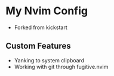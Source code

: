 # My Nvim Config

- Forked from kickstart

## Custom Features

- Yanking to system clipboard
- Working with git through fugitive.nvim
